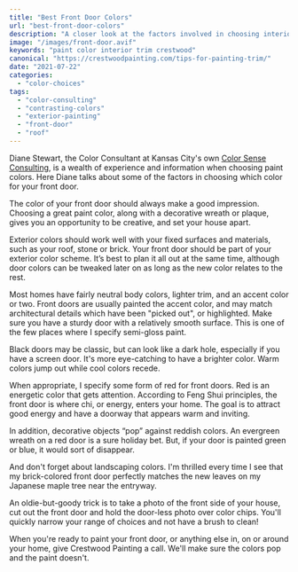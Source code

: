 ```yaml
---
title: "Best Front Door Colors"
url: "best-front-door-colors"
description: "A closer look at the factors involved in choosing interior trim paint colors."
image: "/images/front-door.avif"
keywords: "paint color interior trim crestwood"
canonical: "https://crestwoodpainting.com/tips-for-painting-trim/"
date: "2021-07-22"
categories:
  - "color-choices"
tags:
  - "color-consulting"
  - "contrasting-colors"
  - "exterior-painting"
  - "front-door"
  - "roof"
---
```

Diane Stewart, the Color Consultant at Kansas City's own [Color Sense Consulting](/best-front-door-colors/), is a wealth of experience and information when choosing paint colors. Here Diane talks about some of the factors in choosing which color for your front door.

The color of your front door should always make a good impression. Choosing a great paint color, along with a decorative wreath or plaque, gives you an opportunity to be creative, and set your house apart.

Exterior colors should work well with your fixed surfaces and materials, such as your roof, stone or brick. Your front door should be part of your exterior color scheme. It’s best to plan it all out at the same time, although door colors can be tweaked later on as long as the new color relates to the rest.

Most homes have fairly neutral body colors, lighter trim, and an accent color or two. Front doors are usually painted the accent color, and may match architectural details which have been "picked out", or highlighted. Make sure you have a sturdy door with a relatively smooth surface. This is one of the few places where I specify semi-gloss paint.

Black doors may be classic, but can look like a dark hole, especially if you have a screen door. It's more eye-catching to have a brighter color. Warm colors jump out while cool colors recede.

When appropriate, I specify some form of red for front doors. Red is an energetic color that gets attention. According to Feng Shui principles, the front door is where chi, or energy, enters your home. The goal is to attract good energy and have a doorway that appears warm and inviting.

In addition, decorative objects “pop” against reddish colors. An evergreen wreath on a red door is a sure holiday bet. But, if your door is painted green or blue, it would sort of disappear.

And don't forget about landscaping colors. I'm thrilled every time I see that my brick-colored front door perfectly matches the new leaves on my Japanese maple tree near the entryway.

An oldie-but-goody trick is to take a photo of the front side of your house, cut out the front door and hold the door-less photo over color chips. You'll quickly narrow your range of choices and not have a brush to clean!

When you're ready to paint your front door, or anything else in, on or around your home, give Crestwood Painting a call. We'll make sure the colors pop and the paint doesn't.
